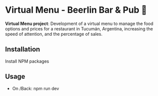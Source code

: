 # Virtual Menu - Beerlin Bar & Pub 🍻

__Virtual Menu project__:
Development of a virtual menu to manage the food options and prices for a restaurant
in Tucumán, Argentina, increasing the speed of attention, and the percentage of sales.

## Installation

Install NPM packages

## Usage

- On /Back: npm run dev
